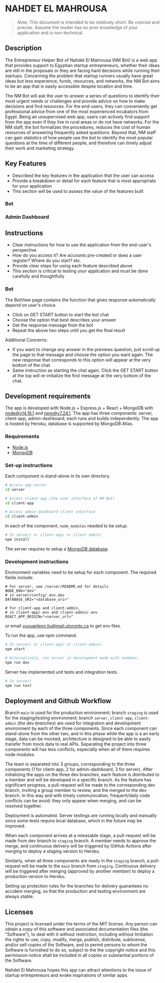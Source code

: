 # NAHDET EL MAHROUSA

> _Note:_ This document is intended to be relatively short. Be concise and precise. Assume the reader has no prior knowledge of your application and is non-technical. 

## Description

The Entrepreneur Helper Bot of Nahdet El Mahrousa (NM Bot) is a web app that provides support to Egyptian startup entrepreneurs, whether their ideas are still in the proposals or they are facing hard decisions while running their startups. Concerning the problem that startup runners usually have great ideas but less experience, funds, resources, and networks, the NM Bot aims to be an app that is easily accessible despite location and time.

The NM Bot will ask the user to answer a series of questions to identify their most urgent needs or challenges and provide advice on how to make decisions and find resources. For the end-users, they can conveniently get professional advice from one of the most experienced incubators from Egypt. Being an unsupervised web app, users can actively find support from the app even if they live in rural areas or do not have networks. For the NM staff, the bot formalizes the procedures, reduces the cost of human resources of answering frequently asked questions. Beyond that, NM staff can gain statistics of how people use the bot to identify the most popular questions at the time of different people, and therefore can timely adjust their work and marketing strategy.

## Key Features

* Described the key features in the application that the user can access
* Provide a breakdown or detail for each feature that is most appropriate for your application
* This section will be used to assess the value of the features built

### Bot

### Admin Dashboard

## Instructions

* Clear instructions for how to use the application from the end-user's perspective
* How do you access it? Are accounts pre-created or does a user register? Where do you start? etc. 
* Provide clear steps for using each feature described above
* This section is critical to testing your application and must be done carefully and thoughtfully

### Bot

The BotView page contains the function that gives response automatically depend on user's choice.

- Click on GET START button to start the bot chat
- Choose the option that best describes your answer
- Get the response message from the bot
- Repeat the above two steps until you get the final result

Additional Concerns: 
- If you want to change any answer in the previews question, just scroll up the page to that message and choose the option you want again. The new response that corresponds to this option will appear at the very bottom of the chat.
- Same instruction as starting the chat again. Click the GET START button at the top will re-initialize the first message at the very bottom of the chat.

## Development requirements

The app is developed with Node.js + Express.js + React + MongoDB with node@v14.16.1 and npm@v7.24.1. The app has three components: server, client-app, admin-dashboard; each runs and builds independently. The app is hosted by Heroku, database is supported by MongoDB Atlas.

### Requirements

* [Node.js](https://nodejs.org/en/)
* [MongoDB](https://www.mongodb.com/)

### Set-up instructions

Each component is stand-alone in its own directory.

```sh
# Access app-server
cd server
```

```sh
# Access client-app (the user interface of NM Bot)
cd client-app
```

```sh
# Access admin-dashboard client interface
cd client-admin
```

In each of the component, `node_modules` needed to be setup.

```sh
# In server/ or client-app/ or client-admin/
npm install
```

The server requires to setup a [MongoDB database](https://cloud.mongodb.com/).

### Development instructions

Environment variables need to be setup for each component. The required fields include:

```shell
# For server, see /server/README.md for details
NODE_ENV="dev"
# in server/config/.env.dev
DATABASE_URI="<database_uri>"

# For client-app and client-admin,
# in client-app/.env and client-admin/.env
REACT_APP_ORIGIN="<server_url>"
```

or email yuxuanleon.liu@mail.utoronto.ca to get env files.

To run the app, use npm command.

```sh
# In server/ or client-app/ or client-admin/
npm start

# Alternatively, run server in development mode with nodemon.
npm run dev
```

Server has implemented unit tests and integration tests.

```sh
# In server/
npm run test
```

## Deployment and Github Workflow

Branch `main` is used for the production environment; branch `staging` is used for the staging/testing environment; branch `server`, `client-app`, `client-admin` (*the dev branches*) are used for integration and development environment by each of the three components. Since each component can stand-alone from the other two, and in this phase while the app is a an early stage, data can be mocked, architecture is designed to be able to easily transfer from mock data to real APIs. Separating the project into three components will has less conflicts, especially when all of them requires node modules.

The team is separated into 3 groups, corresponding to the three components (1 for client-app, 2 for admin-dashboard, 3 for server). After initializing the apps on the three dev branches, each feature is distributed to a member and will be developed in a specific branch. As the feature has significant progress, a pull-request will be made to the corresponding dev branch, inviting a group member to review, and the merged to the dev branch. In this way and with timely communication, frequent/daily code conflicts can be avoid: they only appear when merging, and can be resolved together.

Deployment is automated. Server testings are running locally and manually since some tests require local database, which in the future may be improved.

When each component arrives at a releasable stage, a pull-request will be made from dev branch to `staging` branch. A member needs to approve the merge, and continuous delivery will be triggered by GitHub Actions after merging to deploy a staging version to Heroku.

Similarly, when all three components are ready in the `staging` branch, a pull-request will be made to the `main` branch from `staging`. Continuous delivery will be triggered after merging (approved by another member) to deploy a production version to Heroku.

Setting up protection rules for the branches for delivery guarantees no accident merging, so that the production and testing environment are always stable.

## Licenses

This project is licensed under the terms of the MIT license. Any person can obtain a copy of this software and associated documentation files (the "Software"), to deal with it without restriction, including without limitation the rights to use, copy, modify, merge, publish, distribute, sublicense, and/or sell copies of the Software, and to permit persons to whom the Software is furnished to do so, subject to the the copyright notice and this permission notice shall be included in all copies or substantial portions of the Software.

Nahdet El Mahrousa hopes this app can attract attentions to the issue of startup entrepreneurs and evoke inspirations of similar apps.
